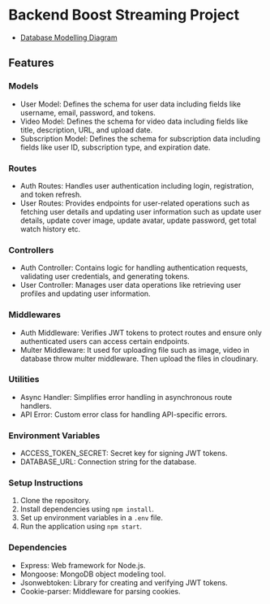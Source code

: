 # Backend Boost Streaming Project

- [Database Modelling Diagram](https://app.eraser.io/workspace/GWqSsu1Bf2UNa7L7YkQU?origin=share)

## Features

### Models

- User Model: Defines the schema for user data including fields like username, email, password, and tokens.
- Video Model: Defines the schema for video data including fields like title, description, URL, and upload date.
- Subscription Model: Defines the schema for subscription data including fields like user ID, subscription type, and expiration date.

### Routes

- Auth Routes: Handles user authentication including login, registration, and token refresh.
- User Routes: Provides endpoints for user-related operations such as fetching user details and updating user information such as update user details, update cover image, update avatar, update password, get total watch history etc.

### Controllers

- Auth Controller: Contains logic for handling authentication requests, validating user credentials, and generating tokens.
- User Controller: Manages user data operations like retrieving user profiles and updating user information.

### Middlewares

- Auth Middleware: Verifies JWT tokens to protect routes and ensure only authenticated users can access certain endpoints.
- Multer Middleware: It used for uploading file such as image, video in database throw multer middleware. Then upload the files in cloudinary.

### Utilities

- Async Handler: Simplifies error handling in asynchronous route handlers.
- API Error: Custom error class for handling API-specific errors.

### Environment Variables

- ACCESS_TOKEN_SECRET: Secret key for signing JWT tokens.
- DATABASE_URL: Connection string for the database.

### Setup Instructions

1. Clone the repository.
2. Install dependencies using `npm install`.
3. Set up environment variables in a `.env` file.
4. Run the application using `npm start`.

### Dependencies

- Express: Web framework for Node.js.
- Mongoose: MongoDB object modeling tool.
- Jsonwebtoken: Library for creating and verifying JWT tokens.
- Cookie-parser: Middleware for parsing cookies.
